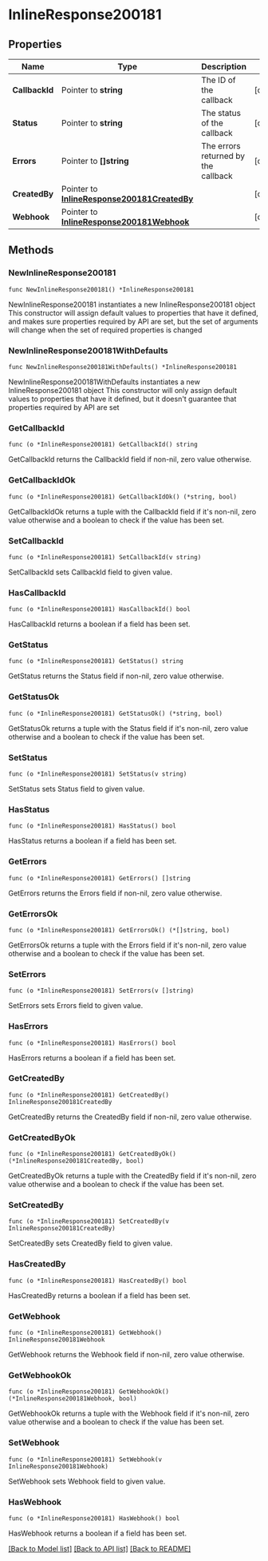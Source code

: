 # InlineResponse200181

## Properties

Name | Type | Description | Notes
------------ | ------------- | ------------- | -------------
**CallbackId** | Pointer to **string** | The ID of the callback | [optional] 
**Status** | Pointer to **string** | The status of the callback | [optional] 
**Errors** | Pointer to **[]string** | The errors returned by the callback | [optional] 
**CreatedBy** | Pointer to [**InlineResponse200181CreatedBy**](InlineResponse200181CreatedBy.md) |  | [optional] 
**Webhook** | Pointer to [**InlineResponse200181Webhook**](InlineResponse200181Webhook.md) |  | [optional] 

## Methods

### NewInlineResponse200181

`func NewInlineResponse200181() *InlineResponse200181`

NewInlineResponse200181 instantiates a new InlineResponse200181 object
This constructor will assign default values to properties that have it defined,
and makes sure properties required by API are set, but the set of arguments
will change when the set of required properties is changed

### NewInlineResponse200181WithDefaults

`func NewInlineResponse200181WithDefaults() *InlineResponse200181`

NewInlineResponse200181WithDefaults instantiates a new InlineResponse200181 object
This constructor will only assign default values to properties that have it defined,
but it doesn't guarantee that properties required by API are set

### GetCallbackId

`func (o *InlineResponse200181) GetCallbackId() string`

GetCallbackId returns the CallbackId field if non-nil, zero value otherwise.

### GetCallbackIdOk

`func (o *InlineResponse200181) GetCallbackIdOk() (*string, bool)`

GetCallbackIdOk returns a tuple with the CallbackId field if it's non-nil, zero value otherwise
and a boolean to check if the value has been set.

### SetCallbackId

`func (o *InlineResponse200181) SetCallbackId(v string)`

SetCallbackId sets CallbackId field to given value.

### HasCallbackId

`func (o *InlineResponse200181) HasCallbackId() bool`

HasCallbackId returns a boolean if a field has been set.

### GetStatus

`func (o *InlineResponse200181) GetStatus() string`

GetStatus returns the Status field if non-nil, zero value otherwise.

### GetStatusOk

`func (o *InlineResponse200181) GetStatusOk() (*string, bool)`

GetStatusOk returns a tuple with the Status field if it's non-nil, zero value otherwise
and a boolean to check if the value has been set.

### SetStatus

`func (o *InlineResponse200181) SetStatus(v string)`

SetStatus sets Status field to given value.

### HasStatus

`func (o *InlineResponse200181) HasStatus() bool`

HasStatus returns a boolean if a field has been set.

### GetErrors

`func (o *InlineResponse200181) GetErrors() []string`

GetErrors returns the Errors field if non-nil, zero value otherwise.

### GetErrorsOk

`func (o *InlineResponse200181) GetErrorsOk() (*[]string, bool)`

GetErrorsOk returns a tuple with the Errors field if it's non-nil, zero value otherwise
and a boolean to check if the value has been set.

### SetErrors

`func (o *InlineResponse200181) SetErrors(v []string)`

SetErrors sets Errors field to given value.

### HasErrors

`func (o *InlineResponse200181) HasErrors() bool`

HasErrors returns a boolean if a field has been set.

### GetCreatedBy

`func (o *InlineResponse200181) GetCreatedBy() InlineResponse200181CreatedBy`

GetCreatedBy returns the CreatedBy field if non-nil, zero value otherwise.

### GetCreatedByOk

`func (o *InlineResponse200181) GetCreatedByOk() (*InlineResponse200181CreatedBy, bool)`

GetCreatedByOk returns a tuple with the CreatedBy field if it's non-nil, zero value otherwise
and a boolean to check if the value has been set.

### SetCreatedBy

`func (o *InlineResponse200181) SetCreatedBy(v InlineResponse200181CreatedBy)`

SetCreatedBy sets CreatedBy field to given value.

### HasCreatedBy

`func (o *InlineResponse200181) HasCreatedBy() bool`

HasCreatedBy returns a boolean if a field has been set.

### GetWebhook

`func (o *InlineResponse200181) GetWebhook() InlineResponse200181Webhook`

GetWebhook returns the Webhook field if non-nil, zero value otherwise.

### GetWebhookOk

`func (o *InlineResponse200181) GetWebhookOk() (*InlineResponse200181Webhook, bool)`

GetWebhookOk returns a tuple with the Webhook field if it's non-nil, zero value otherwise
and a boolean to check if the value has been set.

### SetWebhook

`func (o *InlineResponse200181) SetWebhook(v InlineResponse200181Webhook)`

SetWebhook sets Webhook field to given value.

### HasWebhook

`func (o *InlineResponse200181) HasWebhook() bool`

HasWebhook returns a boolean if a field has been set.


[[Back to Model list]](../README.md#documentation-for-models) [[Back to API list]](../README.md#documentation-for-api-endpoints) [[Back to README]](../README.md)


